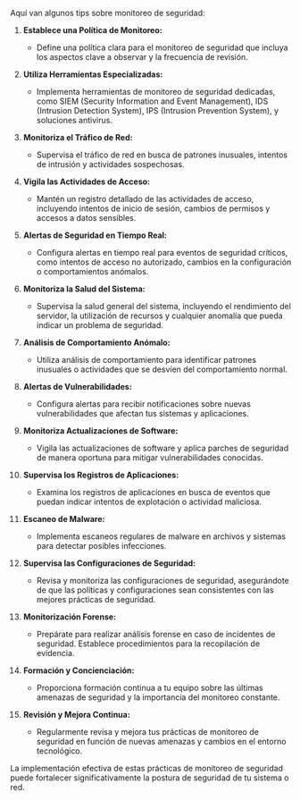 Aquí van algunos tips sobre monitoreo de seguridad:

1. **Establece una Política de Monitoreo:**
   - Define una política clara para el monitoreo de seguridad que incluya los aspectos clave a observar y la frecuencia de revisión.

2. **Utiliza Herramientas Especializadas:**
   - Implementa herramientas de monitoreo de seguridad dedicadas, como SIEM (Security Information and Event Management), IDS (Intrusion Detection System), IPS (Intrusion Prevention System), y soluciones antivirus.

3. **Monitoriza el Tráfico de Red:**
   - Supervisa el tráfico de red en busca de patrones inusuales, intentos de intrusión y actividades sospechosas.

4. **Vigila las Actividades de Acceso:**
   - Mantén un registro detallado de las actividades de acceso, incluyendo intentos de inicio de sesión, cambios de permisos y accesos a datos sensibles.

5. **Alertas de Seguridad en Tiempo Real:**
   - Configura alertas en tiempo real para eventos de seguridad críticos, como intentos de acceso no autorizado, cambios en la configuración o comportamientos anómalos.

6. **Monitoriza la Salud del Sistema:**
   - Supervisa la salud general del sistema, incluyendo el rendimiento del servidor, la utilización de recursos y cualquier anomalía que pueda indicar un problema de seguridad.

7. **Análisis de Comportamiento Anómalo:**
   - Utiliza análisis de comportamiento para identificar patrones inusuales o actividades que se desvíen del comportamiento normal.

8. **Alertas de Vulnerabilidades:**
   - Configura alertas para recibir notificaciones sobre nuevas vulnerabilidades que afectan tus sistemas y aplicaciones.

9. **Monitoriza Actualizaciones de Software:**
   - Vigila las actualizaciones de software y aplica parches de seguridad de manera oportuna para mitigar vulnerabilidades conocidas.

10. **Supervisa los Registros de Aplicaciones:**
    - Examina los registros de aplicaciones en busca de eventos que puedan indicar intentos de explotación o actividad maliciosa.

11. **Escaneo de Malware:**
    - Implementa escaneos regulares de malware en archivos y sistemas para detectar posibles infecciones.

12. **Supervisa las Configuraciones de Seguridad:**
    - Revisa y monitoriza las configuraciones de seguridad, asegurándote de que las políticas y configuraciones sean consistentes con las mejores prácticas de seguridad.

13. **Monitorización Forense:**
    - Prepárate para realizar análisis forense en caso de incidentes de seguridad. Establece procedimientos para la recopilación de evidencia.

14. **Formación y Concienciación:**
    - Proporciona formación continua a tu equipo sobre las últimas amenazas de seguridad y la importancia del monitoreo constante.

15. **Revisión y Mejora Continua:**
    - Regularmente revisa y mejora tus prácticas de monitoreo de seguridad en función de nuevas amenazas y cambios en el entorno tecnológico.

La implementación efectiva de estas prácticas de monitoreo de seguridad puede fortalecer significativamente la postura de seguridad de tu sistema o red.